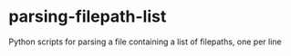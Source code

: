 # parsing-filepath-list
Python scripts for parsing a file containing a list of filepaths, one per line
